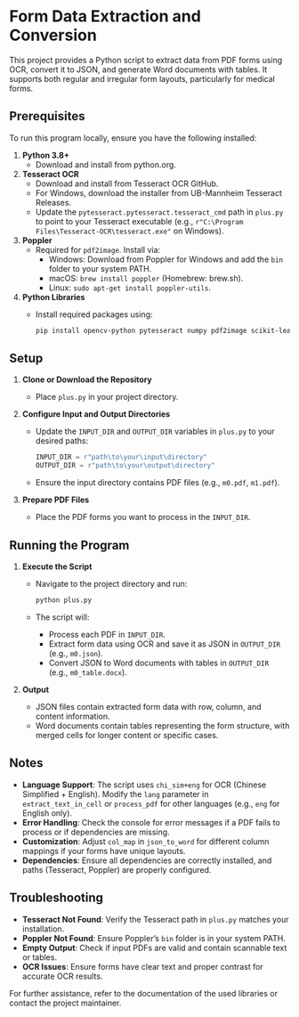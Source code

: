 # Form Data Extraction and Conversion

This project provides a Python script to extract data from PDF forms using OCR, convert it to JSON, and generate Word documents with tables. It supports both regular and irregular form layouts, particularly for medical forms.

## Prerequisites

To run this program locally, ensure you have the following installed:

1. **Python 3.8+**
   - Download and install from python.org.
2. **Tesseract OCR**
   - Download and install from Tesseract OCR GitHub.
   - For Windows, download the installer from UB-Mannheim Tesseract Releases.
   - Update the `pytesseract.pytesseract.tesseract_cmd` path in `plus.py` to point to your Tesseract executable (e.g., `r"C:\Program Files\Tesseract-OCR\tesseract.exe"` on Windows).
3. **Poppler**
   - Required for `pdf2image`. Install via:
     - Windows: Download from Poppler for Windows and add the `bin` folder to your system PATH.
     - macOS: `brew install poppler` (Homebrew: brew.sh).
     - Linux: `sudo apt-get install poppler-utils`.
4. **Python Libraries**
   - Install required packages using:

     ```bash
     pip install opencv-python pytesseract numpy pdf2image scikit-learn python-docx
     ```

## Setup

1. **Clone or Download the Repository**

   - Place `plus.py` in your project directory.

2. **Configure Input and Output Directories**

   - Update the `INPUT_DIR` and `OUTPUT_DIR` variables in `plus.py` to your desired paths:

     ```python
     INPUT_DIR = r"path\to\your\input\directory"
     OUTPUT_DIR = r"path\to\your\output\directory"
     ```
   - Ensure the input directory contains PDF files (e.g., `m0.pdf`, `m1.pdf`).

3. **Prepare PDF Files**

   - Place the PDF forms you want to process in the `INPUT_DIR`.

## Running the Program

1. **Execute the Script**

   - Navigate to the project directory and run:

     ```bash
     python plus.py
     ```
   - The script will:
     - Process each PDF in `INPUT_DIR`.
     - Extract form data using OCR and save it as JSON in `OUTPUT_DIR` (e.g., `m0.json`).
     - Convert JSON to Word documents with tables in `OUTPUT_DIR` (e.g., `m0_table.docx`).

2. **Output**

   - JSON files contain extracted form data with row, column, and content information.
   - Word documents contain tables representing the form structure, with merged cells for longer content or specific cases.

## Notes

- **Language Support**: The script uses `chi_sim+eng` for OCR (Chinese Simplified + English). Modify the `lang` parameter in `extract_text_in_cell` or `process_pdf` for other languages (e.g., `eng` for English only).
- **Error Handling**: Check the console for error messages if a PDF fails to process or if dependencies are missing.
- **Customization**: Adjust `col_map` in `json_to_word` for different column mappings if your forms have unique layouts.
- **Dependencies**: Ensure all dependencies are correctly installed, and paths (Tesseract, Poppler) are properly configured.

## Troubleshooting

- **Tesseract Not Found**: Verify the Tesseract path in `plus.py` matches your installation.
- **Poppler Not Found**: Ensure Poppler’s `bin` folder is in your system PATH.
- **Empty Output**: Check if input PDFs are valid and contain scannable text or tables.
- **OCR Issues**: Ensure forms have clear text and proper contrast for accurate OCR results.

For further assistance, refer to the documentation of the used libraries or contact the project maintainer.